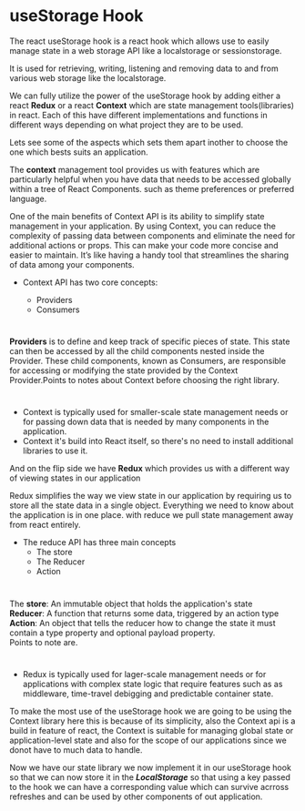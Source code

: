 # useStorage Hook

 The react useStorage hook is a react hook which allows use to easily manage state in a web storage API like a localstorage or sessionstorage.<br>

It is used for retrieving, writing, listening and removing data to and from various web storage like the localstorage.<br>

We can fully utilize the power of the useStorage hook by adding either a react **Redux** or a react **Context** which are state management tools(libraries) in react. Each of this have different implementations and functions in different ways depending on what project they are to be used.<br>

Lets see some of the aspects which sets them apart inother to choose the one which bests suits an application.<br>

The **context** management tool provides us with features which are particularly helpful when you have data that needs to be accessed globally within a tree of React Components. such as theme preferences or preferred language.

One of the main benefits of Context API is its ability to simplify state management in your application. By using Context, you can reduce the complexity of passing data between components and eliminate the need for additional actions or props. This can make your code more concise and easier to maintain. It’s like having a handy tool that streamlines the sharing of data among your components.

* Context API has two core concepts:

   - Providers
    - Consumers
    #

**Providers** is to define and keep track of specific pieces of state. This state can then be accessed by all the child components nested inside the Provider. These child components, known as Consumers, are responsible for accessing or modifying the state provided by the Context Provider.Points to notes about Context before choosing the right library.<br>
# 
- Context is typically used for smaller-scale state management needs or for passing down data that is needed by many components in the application.
- Context it's build into React itself, so there's no need to install additional libraries to use it.<br>


And on the flip side we have **Redux** which provides us with a different way of viewing states in our application
 
Redux simplifies the way we view state in our application by requiring us to store all the state data in a single object. Everything we need to know about the application is in one place. with reduce we pull state management away from react entirely. 

* The reduce API has three main concepts 
    - The store
    - The Reducer
    - Action
    
#
The **store**: An immutable object that holds the application's state<br>
**Reducer**: A function that returns some data, triggered by an action type<br>
**Action**: An object that tells the reducer how to change the state it must contain a type property and optional payload property.<br>
Points to note are.<br>
#
- Redux is typically used for lager-scale management needs or for applications with complex state logic that require features such as as middleware, time-travel debigging and predictable container state.

To make the most use of the useStorage hook we are going to be using the Context library here this is because of its simplicity, also the Context api is a build in feature of react, the Context is suitable for managing global state or application-level state and also for the scope of our applications since we donot have to much data to handle.<br>

Now we have our state library we now implement it in our useStorage hook so that we can now store it in the ***LocalStorage*** so that using a key passed to the hook we can have a corresponding value which can survive acrross refreshes and can be used by other components of out application.